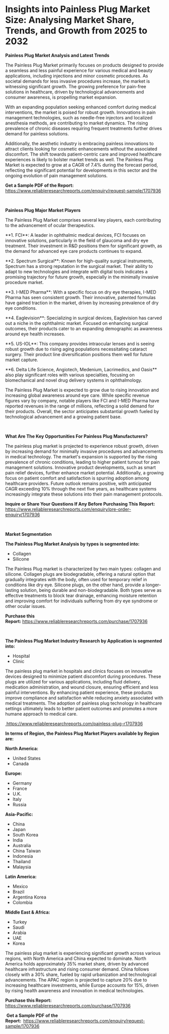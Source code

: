 <p><h1>Insights into Painless Plug Market Size: Analysing Market Share, Trends, and Growth from 2025 to 2032</h1></p><p><strong>Painless Plug Market Analysis and Latest Trends</strong></p>
<p><p>The Painless Plug Market primarily focuses on products designed to provide a seamless and less painful experience for various medical and beauty applications, including injections and minor cosmetic procedures. As societal demands for less invasive procedures increase, the market is witnessing significant growth. The growing preference for pain-free solutions in healthcare, driven by technological advancements and consumer awareness, is propelling market expansion.</p><p>With an expanding population seeking enhanced comfort during medical interventions, the market is poised for robust growth. Innovations in pain management technologies, such as needle-free injectors and localized anesthesia methods, are contributing to market dynamics. The rising prevalence of chronic diseases requiring frequent treatments further drives demand for painless solutions. </p><p>Additionally, the aesthetic industry is embracing painless innovations to attract clients looking for cosmetic enhancements without the associated discomfort. The shift towards patient-centric care and improved healthcare experiences is likely to bolster market trends as well. The Painless Plug Market is expected to grow at a CAGR of 7.4% during the forecast period, reflecting the significant potential for developments in this sector and the ongoing evolution of pain management solutions.</p></p>
<p><strong>Get a Sample PDF of the Report:&nbsp;</strong> <a href="https://www.reliableresearchreports.com/enquiry/request-sample/1707936?utm_campaign=2273&utm_medium=2&utm_source=Github&utm_content=ia&utm_term=13042025&utm_id=painless-plug">https://www.reliableresearchreports.com/enquiry/request-sample/1707936</a></p>
<p>&nbsp;</p>
<p><strong>Painless Plug Major Market Players</strong></p>
<p><p>The Painless Plug Market comprises several key players, each contributing to the advancement of ocular therapeutics. </p><p>**1. FCI**: A leader in ophthalmic medical devices, FCI focuses on innovative solutions, particularly in the field of glaucoma and dry eye treatment. Their investment in R&D positions them for significant growth, as the demand for advanced eye care products continues to expand.</p><p>**2. Spectrum Surgical**: Known for high-quality surgical instruments, Spectrum has a strong reputation in the surgical market. Their ability to adapt to new technologies and integrate with digital tools indicates a promising trajectory for future growth, especially in the minimally invasive procedure market.</p><p>**3. I-MED Pharma**: With a specific focus on dry eye therapies, I-MED Pharma has seen consistent growth. Their innovative, patented formulas have gained traction in the market, driven by increasing prevalence of dry eye conditions.</p><p>**4. Eaglevision**: Specializing in surgical devices, Eaglevision has carved out a niche in the ophthalmic market. Focused on enhancing surgical outcomes, their products cater to an expanding demographic as awareness around eye health increases.</p><p>**5. US-IOL**: This company provides intraocular lenses and is seeing robust growth due to rising aging populations necessitating cataract surgery. Their product line diversification positions them well for future market capture.</p><p>**6. Delta Life Science, Angiotech, Medenium, Lacrimedics, and Oasis** also play significant roles with various specialties, focusing on biomechanical and novel drug delivery systems in ophthalmology.</p><p>The Painless Plug Market is expected to grow due to rising innovation and increasing global awareness around eye care. While specific revenue figures vary by company, notable players like FCI and I-MED Pharma have reported revenues in the range of millions, reflecting a solid demand for their products. Overall, the sector anticipates substantial growth fueled by technological advancement and a growing patient base.</p></p>
<p>&nbsp;</p>
<p><strong>What Are The Key Opportunities For Painless Plug Manufacturers?</strong></p>
<p><p>The painless plug market is projected to experience robust growth, driven by increasing demand for minimally invasive procedures and advancements in medical technology. The market's expansion is supported by the rising prevalence of chronic conditions, leading to higher patient turnout for pain management solutions. Innovative product developments, such as smart pain relief devices, further enhance market potential. Additionally, a growing focus on patient comfort and satisfaction is spurring adoption among healthcare providers. Future outlook remains positive, with anticipated CAGR exceeding 10% through the next five years, as healthcare systems increasingly integrate these solutions into their pain management protocols.</p></p>
<p><strong>Inquire or Share Your Questions If Any Before Purchasing This Report:</strong> <a href="https://www.reliableresearchreports.com/enquiry/pre-order-enquiry/1707936?utm_campaign=2273&utm_medium=2&utm_source=Github&utm_content=ia&utm_term=13042025&utm_id=painless-plug">https://www.reliableresearchreports.com/enquiry/pre-order-enquiry/1707936</a></p>
<p>&nbsp;</p>
<p><strong>Market Segmentation</strong></p>
<p><strong>The Painless Plug Market Analysis by types is segmented into:</strong></p>
<p><ul><li>Collagen</li><li>Silicone</li></ul></p>
<p><p>The Painless Plug market is characterized by two main types: collagen and silicone. Collagen plugs are biodegradable, offering a natural option that gradually integrates with the body, often used for temporary relief in conditions like dry eye. Silicone plugs, on the other hand, provide a longer-lasting solution, being durable and non-biodegradable. Both types serve as effective treatments to block tear drainage, enhancing moisture retention and improving comfort for individuals suffering from dry eye syndrome or other ocular issues.</p></p>
<p><strong>Purchase this Report:&nbsp;</strong><a href="https://www.reliableresearchreports.com/purchase/1707936?utm_campaign=2273&utm_medium=2&utm_source=Github&utm_content=ia&utm_term=13042025&utm_id=painless-plug">https://www.reliableresearchreports.com/purchase/1707936</a></p>
<p>&nbsp;</p>
<p><strong>The Painless Plug Market Industry Research by Application is segmented into:</strong></p>
<p><ul><li>Hospital</li><li>Clinic</li></ul></p>
<p><p>The painless plug market in hospitals and clinics focuses on innovative devices designed to minimize patient discomfort during procedures. These plugs are utilized for various applications, including fluid delivery, medication administration, and wound closure, ensuring efficient and less painful interventions. By enhancing patient experience, these products improve compliance and satisfaction while reducing anxiety associated with medical treatments. The adoption of painless plug technology in healthcare settings ultimately leads to better patient outcomes and promotes a more humane approach to medical care.</p></p>
<p><a href="https://www.reliableresearchreports.com/painless-plug-r1707936?utm_campaign=2273&utm_medium=2&utm_source=Github&utm_content=ia&utm_term=13042025&utm_id=painless-plug">&nbsp;https://www.reliableresearchreports.com/painless-plug-r1707936</a></p>
<p><strong>In terms of Region, the Painless Plug Market Players available by Region are:</strong></p>
<p>
    <p> <strong> North America: </strong>
        <ul>
            <li>United States</li>
            <li>Canada</li>
        </ul>
        </p> 
    <p> <strong> Europe: </strong>
        <ul>
            <li>Germany</li>
            <li>France</li>
            <li>U.K.</li>
            <li>Italy</li>
            <li>Russia</li>
        </ul>
        </p> 
    <p> <strong> Asia-Pacific: </strong>
        <ul>
            <li>China</li>
            <li>Japan</li>
            <li>South Korea</li>
            <li>India</li>
            <li>Australia</li>
            <li>China Taiwan</li>
            <li>Indonesia</li>
            <li>Thailand</li>
            <li>Malaysia</li>
        </ul>
        </p> 
    <p> <strong> Latin America: </strong>
        <ul>
            <li>Mexico</li>
            <li>Brazil</li>
            <li>Argentina Korea</li>
            <li>Colombia</li>
        </ul>
        </p> 
    <p> <strong> Middle East & Africa: </strong>
        <ul>
            <li>Turkey</li>
            <li>Saudi</li>
            <li>Arabia</li>
            <li>UAE</li>
            <li>Korea</li>
        </ul>
    </p>
    </p>
<p><p>The painless plug market is experiencing significant growth across various regions, with North America and China expected to dominate. North America holds approximately 35% market share, driven by advanced healthcare infrastructure and rising consumer demand. China follows closely with a 30% share, fueled by rapid urbanization and technological advancements. The APAC region is projected to capture 20% due to increasing healthcare investments, while Europe accounts for 15%, driven by rising health awareness and innovation in medical technologies.</p></p>
<p><strong>Purchase this Report: </strong><a href="https://www.reliableresearchreports.com/purchase/1707936?utm_campaign=2273&utm_medium=2&utm_source=Github&utm_content=ia&utm_term=13042025&utm_id=painless-plug">https://www.reliableresearchreports.com/purchase/1707936</a></p>
<p>&nbsp;<strong>Get a Sample PDF of the Report:&nbsp;&nbsp;</strong><a href="https://www.reliableresearchreports.com/enquiry/request-sample/1707936?utm_campaign=2273&utm_medium=2&utm_source=Github&utm_content=ia&utm_term=13042025&utm_id=painless-plug">https://www.reliableresearchreports.com/enquiry/request-sample/1707936</a></p>
<p><strong></strong></p>
<p><p></p><p></p><p></p></p>